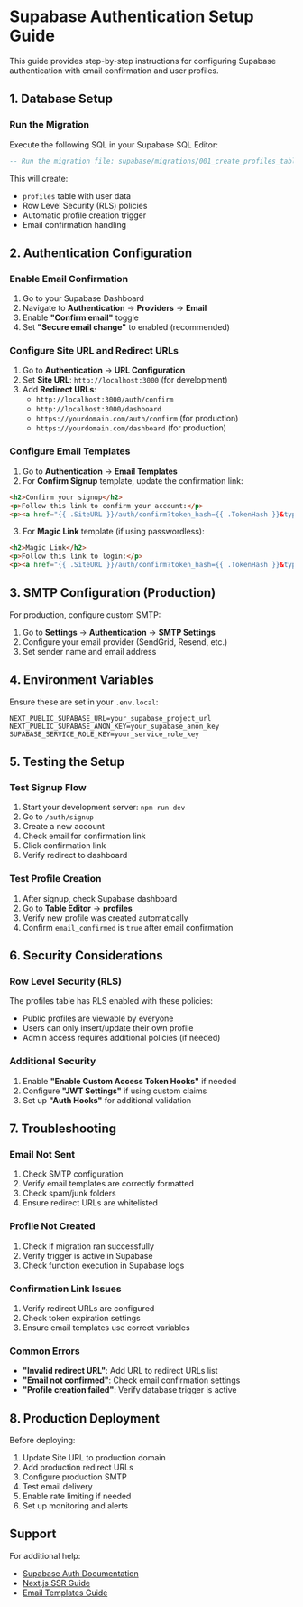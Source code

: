 # Supabase Authentication Setup Guide

This guide provides step-by-step instructions for configuring Supabase authentication with email confirmation and user profiles.

## 1. Database Setup

### Run the Migration

Execute the following SQL in your Supabase SQL Editor:

```sql
-- Run the migration file: supabase/migrations/001_create_profiles_table.sql
```

This will create:
- `profiles` table with user data
- Row Level Security (RLS) policies
- Automatic profile creation trigger
- Email confirmation handling

## 2. Authentication Configuration

### Enable Email Confirmation

1. Go to your Supabase Dashboard
2. Navigate to **Authentication** → **Providers** → **Email**
3. Enable **"Confirm email"** toggle
4. Set **"Secure email change"** to enabled (recommended)

### Configure Site URL and Redirect URLs

1. Go to **Authentication** → **URL Configuration**
2. Set **Site URL**: `http://localhost:3000` (for development)
3. Add **Redirect URLs**:
   - `http://localhost:3000/auth/confirm`
   - `http://localhost:3000/dashboard`
   - `https://yourdomain.com/auth/confirm` (for production)
   - `https://yourdomain.com/dashboard` (for production)

### Configure Email Templates

1. Go to **Authentication** → **Email Templates**
2. For **Confirm Signup** template, update the confirmation link:

```html
<h2>Confirm your signup</h2>
<p>Follow this link to confirm your account:</p>
<p><a href="{{ .SiteURL }}/auth/confirm?token_hash={{ .TokenHash }}&type=email&next={{ .RedirectTo }}">Confirm your email</a></p>
```

3. For **Magic Link** template (if using passwordless):

```html
<h2>Magic Link</h2>
<p>Follow this link to login:</p>
<p><a href="{{ .SiteURL }}/auth/confirm?token_hash={{ .TokenHash }}&type=email&next={{ .RedirectTo }}">Log In</a></p>
```

## 3. SMTP Configuration (Production)

For production, configure custom SMTP:

1. Go to **Settings** → **Authentication** → **SMTP Settings**
2. Configure your email provider (SendGrid, Resend, etc.)
3. Set sender name and email address

## 4. Environment Variables

Ensure these are set in your `.env.local`:

```env
NEXT_PUBLIC_SUPABASE_URL=your_supabase_project_url
NEXT_PUBLIC_SUPABASE_ANON_KEY=your_supabase_anon_key
SUPABASE_SERVICE_ROLE_KEY=your_service_role_key
```

## 5. Testing the Setup

### Test Signup Flow

1. Start your development server: `npm run dev`
2. Go to `/auth/signup`
3. Create a new account
4. Check email for confirmation link
5. Click confirmation link
6. Verify redirect to dashboard

### Test Profile Creation

1. After signup, check Supabase dashboard
2. Go to **Table Editor** → **profiles**
3. Verify new profile was created automatically
4. Confirm `email_confirmed` is `true` after email confirmation

## 6. Security Considerations

### Row Level Security (RLS)

The profiles table has RLS enabled with these policies:
- Public profiles are viewable by everyone
- Users can only insert/update their own profile
- Admin access requires additional policies (if needed)

### Additional Security

1. Enable **"Enable Custom Access Token Hooks"** if needed
2. Configure **"JWT Settings"** if using custom claims
3. Set up **"Auth Hooks"** for additional validation

## 7. Troubleshooting

### Email Not Sent

1. Check SMTP configuration
2. Verify email templates are correctly formatted
3. Check spam/junk folders
4. Ensure redirect URLs are whitelisted

### Profile Not Created

1. Check if migration ran successfully
2. Verify trigger is active in Supabase
3. Check function execution in Supabase logs

### Confirmation Link Issues

1. Verify redirect URLs are configured
2. Check token expiration settings
3. Ensure email templates use correct variables

### Common Errors

- **"Invalid redirect URL"**: Add URL to redirect URLs list
- **"Email not confirmed"**: Check email confirmation settings
- **"Profile creation failed"**: Verify database trigger is active

## 8. Production Deployment

Before deploying:

1. Update Site URL to production domain
2. Add production redirect URLs
3. Configure production SMTP
4. Test email delivery
5. Enable rate limiting if needed
6. Set up monitoring and alerts

## Support

For additional help:
- [Supabase Auth Documentation](https://supabase.com/docs/guides/auth)
- [Next.js SSR Guide](https://supabase.com/docs/guides/auth/server-side/nextjs)
- [Email Templates Guide](https://supabase.com/docs/guides/auth/auth-email-templates)